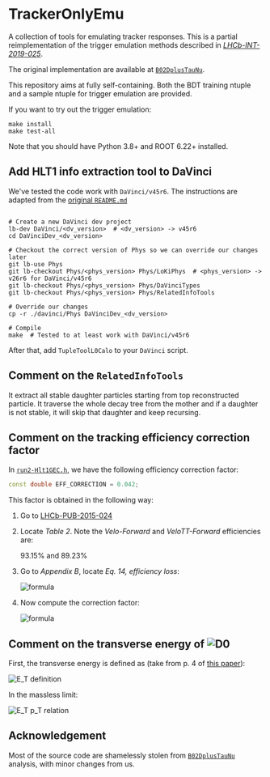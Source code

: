 # TrackerOnlyEmu
A collection of tools for emulating tracker responses. This is a partial
reimplementation of the trigger emulation methods described in
[_LHCb-INT-2019-025_](https://cds.cern.ch/record/2703802?ln=en).

The original implementation are available at [`B02DplusTauNu`](https://gitlab.cern.ch/lhcb-slb/B02DplusTauNu).

This repository aims at fully self-containing. Both the BDT training ntuple and
a sample ntuple for trigger emulation are provided.

If you want to try out the trigger emulation:
```
make install
make test-all
```

Note that you should have Python 3.8+ and ROOT 6.22+ installed.


## Add HLT1 info extraction tool to DaVinci
We've tested the code work with `DaVinci/v45r6`. The instructions are adapted from the
[original `README.md`](https://gitlab.cern.ch/lhcb-slb/B02DplusTauNu/-/blob/master/tuple_production/tuple_tools_src/RelatedInfoTools/README.md)

```shell

# Create a new DaVinci dev project
lb-dev DaVinci/<dv_version>  # <dv_version> -> v45r6
cd DaVinciDev_<dv_version>

# Checkout the correct version of Phys so we can override our changes later
git lb-use Phys
git lb-checkout Phys/<phys_version> Phys/LoKiPhys  # <phys_version> -> v26r6 for DaVinci/v45r6
git lb-checkout Phys/<phys_version> Phys/DaVinciTypes
git lb-checkout Phys/<phys_version> Phys/RelatedInfoTools

# Override our changes
cp -r ./davinci/Phys DaVinciDev_<dv_version>

# Compile
make  # Tested to at least work with DaVinci/v45r6
```

After that, add `TupleToolL0Calo` to your `DaVinci` script.


## Comment on the `RelatedInfoTools`

It extract all stable daughter particles starting from top reconstructed
particle. It traverse the whole decay tree from the mother and if a daughter
is not stable, it will skip that daughter and keep recursing.


## Comment on the tracking efficiency correction factor

In [`run2-Hlt1GEC.h`](./TrackerOnlyEmu/triggers/hlt1/run2-Hlt1GEC.h),
we have the following efficiency correction factor:
```cpp
const double EFF_CORRECTION = 0.042;
```

This factor is obtained in the following way:

1. Go to [LHCb-PUB-2015-024](https://cds.cern.ch/record/2105078/files/LHCb-PUB-2015-024.pdf)
2. Locate _Table 2_. Note the _Velo-Forward_ and _VeloTT-Forward_ efficiencies are:

    93.15% and 89.23%
3. Go to _Appendix B_, locate _Eq. 14, efficiency loss_:

    ![formula](https://render.githubusercontent.com/render/math?math=\text{efficiency%20loss}%20=%20\left(1%20-%20\frac{N_{\text{VeloTT-Forward}}}{N_{\text{Velo-Forward}}}%20\right))
4. Now compute the correction factor:

    ![formula](https://render.githubusercontent.com/render/math?math=\text{correction}%20=%20\left(1%20-%20\frac{0.8923}{0.9315}%20\right)%20=%200.042)


## Comment on the transverse energy of ![D0](https://render.githubusercontent.com/render/math?math=D^0)

First, the transverse energy is defined as (take from p. 4 of [this paper](https://arxiv.org/pdf/2008.11556.pdf)):

![E_T definition](https://render.githubusercontent.com/render/math?math=E_T%20=%20E%20\sin\theta%20=%20\sqrt{m^2%20%2B%20p^2}%20\sin\theta)

In the massless limit:

![E_T p_T relation](https://render.githubusercontent.com/render/math?math=E_T%20\approx%20\sqrt{p^2}%20\sin\theta%20=%20p_T)


## Acknowledgement
Most of the source code are shamelessly stolen from [`B02DplusTauNu`](https://gitlab.cern.ch/lhcb-slb/B02DplusTauNu) analysis,
with minor changes from us.
